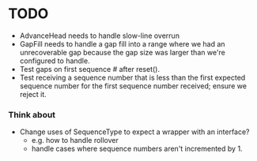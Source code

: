 # TODO

- AdvanceHead needs to handle slow-line overrun
- GapFill needs to handle a gap fill into a range where we had an unrecoverable gap because the gap size was larger than we're configured to handle. 
- Test gaps on first sequence # after reset().
- Test receiving a sequence number that is less than the first expected sequence number for the first sequence number received; ensure we reject it.

### Think about 

- Change uses of SequenceType to expect a wrapper with an interface? 
    - e.g. how to handle rollover
    - handle cases where sequence numbers aren't incremented by 1.

